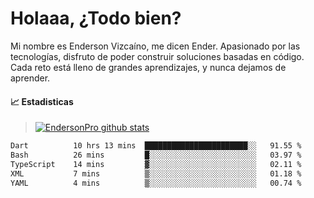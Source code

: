
# Holaaa, ¿Todo bien?

Mi nombre es Enderson Vizcaíno, me dicen Ender. Apasionado por las tecnologías, disfruto de poder construir soluciones basadas en código. Cada reto está lleno de grandes aprendizajes, y nunca dejamos de aprender. 

#### :chart_with_upwards_trend: Estadisticas
> [![EndersonPro github stats](https://github-readme-stats.vercel.app/api?username=endersonpro&theme=vue-dark&show_icons=true)](https://github.com/anuraghazra/github-readme-stats) 


<!--START_SECTION:waka-->

```txt
Dart          10 hrs 13 mins  ███████████████████████░░   91.55 %
Bash          26 mins         █░░░░░░░░░░░░░░░░░░░░░░░░   03.97 %
TypeScript    14 mins         ▓░░░░░░░░░░░░░░░░░░░░░░░░   02.11 %
XML           7 mins          ▒░░░░░░░░░░░░░░░░░░░░░░░░   01.18 %
YAML          4 mins          ▒░░░░░░░░░░░░░░░░░░░░░░░░   00.74 %
```

<!--END_SECTION:waka-->

[website]: https://endersonpro.github.io/portfolio/
[twitter]: https://twitter.com/endersonj_
[youtube]: https://youtube.com/ByEnderson
[instagram]: https://instagram.com/endersonvizc
[linkedin]: https://www.linkedin.com/in/enderson-vizcaino-2aa927175/
